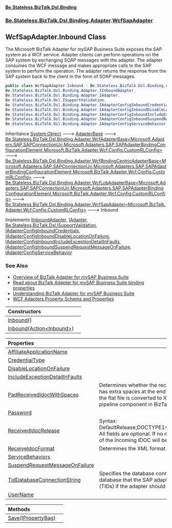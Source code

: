 #### [Be.Stateless.BizTalk.Dsl.Binding](README.md 'README')
### [Be.Stateless.BizTalk.Dsl.Binding.Adapter](Be.Stateless.BizTalk.Dsl.Binding.Adapter.md 'Be.Stateless.BizTalk.Dsl.Binding.Adapter').[WcfSapAdapter](WcfSapAdapter.md 'Be.Stateless.BizTalk.Dsl.Binding.Adapter.WcfSapAdapter')

## WcfSapAdapter.Inbound Class

The Microsoft BizTalk Adapter for mySAP Business Suite exposes the SAP system as a WCF service. Adapter
clients can perform operations on the SAP system by exchanging SOAP messages with the adapter. The adapter
consumes the WCF message and makes appropriate calls to the SAP system to perform the operation. The adapter
returns the response from the SAP system back to the client in the form of SOAP messages.

```csharp
public class WcfSapAdapter.Inbound : Be.Stateless.BizTalk.Dsl.Binding.Adapter.WcfSapAdapter<Microsoft.BizTalk.Adapter.Wcf.Config.CustomRLConfig>,
Be.Stateless.BizTalk.Dsl.Binding.Adapter.IInboundAdapter,
Be.Stateless.BizTalk.Dsl.Binding.Adapter.IAdapter,
Be.Stateless.BizTalk.Dsl.ISupportValidation,
Be.Stateless.BizTalk.Dsl.Binding.Adapter.IAdapterConfigInboundCredentials,
Be.Stateless.BizTalk.Dsl.Binding.Adapter.IAdapterConfigInboundDisableLocationOnFailure,
Be.Stateless.BizTalk.Dsl.Binding.Adapter.IAdapterConfigInboundIncludeExceptionDetailInFaults,
Be.Stateless.BizTalk.Dsl.Binding.Adapter.IAdapterConfigInboundSuspendRequestMessageOnFailure,
Be.Stateless.BizTalk.Dsl.Binding.Adapter.IAdapterConfigServiceBehavior
```

Inheritance [System.Object](https://docs.microsoft.com/en-us/dotnet/api/System.Object 'System.Object') &#129106; [AdapterBase](AdapterBase.md 'Be.Stateless.BizTalk.Dsl.Binding.Adapter.AdapterBase') &#129106; [Be.Stateless.BizTalk.Dsl.Binding.Adapter.WcfAdapterBase&lt;](WcfAdapterBase_TAddress,TBinding,TConfig_.md 'Be.Stateless.BizTalk.Dsl.Binding.Adapter.WcfAdapterBase<TAddress,TBinding,TConfig>')[Microsoft.Adapters.SAP.SAPConnectionUri](https://docs.microsoft.com/en-us/dotnet/api/Microsoft.Adapters.SAP.SAPConnectionUri 'Microsoft.Adapters.SAP.SAPConnectionUri')[,](WcfAdapterBase_TAddress,TBinding,TConfig_.md 'Be.Stateless.BizTalk.Dsl.Binding.Adapter.WcfAdapterBase<TAddress,TBinding,TConfig>')[Microsoft.Adapters.SAP.SAPAdapterBindingConfigurationElement](https://docs.microsoft.com/en-us/dotnet/api/Microsoft.Adapters.SAP.SAPAdapterBindingConfigurationElement 'Microsoft.Adapters.SAP.SAPAdapterBindingConfigurationElement')[,](WcfAdapterBase_TAddress,TBinding,TConfig_.md 'Be.Stateless.BizTalk.Dsl.Binding.Adapter.WcfAdapterBase<TAddress,TBinding,TConfig>')[Microsoft.BizTalk.Adapter.Wcf.Config.CustomRLConfig](https://docs.microsoft.com/en-us/dotnet/api/Microsoft.BizTalk.Adapter.Wcf.Config.CustomRLConfig 'Microsoft.BizTalk.Adapter.Wcf.Config.CustomRLConfig')[&gt;](WcfAdapterBase_TAddress,TBinding,TConfig_.md 'Be.Stateless.BizTalk.Dsl.Binding.Adapter.WcfAdapterBase<TAddress,TBinding,TConfig>') &#129106; [Be.Stateless.BizTalk.Dsl.Binding.Adapter.WcfBindingCentricAdapterBase&lt;](WcfBindingCentricAdapterBase_TAddress,TBinding,TConfig_.md 'Be.Stateless.BizTalk.Dsl.Binding.Adapter.WcfBindingCentricAdapterBase<TAddress,TBinding,TConfig>')[Microsoft.Adapters.SAP.SAPConnectionUri](https://docs.microsoft.com/en-us/dotnet/api/Microsoft.Adapters.SAP.SAPConnectionUri 'Microsoft.Adapters.SAP.SAPConnectionUri')[,](WcfBindingCentricAdapterBase_TAddress,TBinding,TConfig_.md 'Be.Stateless.BizTalk.Dsl.Binding.Adapter.WcfBindingCentricAdapterBase<TAddress,TBinding,TConfig>')[Microsoft.Adapters.SAP.SAPAdapterBindingConfigurationElement](https://docs.microsoft.com/en-us/dotnet/api/Microsoft.Adapters.SAP.SAPAdapterBindingConfigurationElement 'Microsoft.Adapters.SAP.SAPAdapterBindingConfigurationElement')[,](WcfBindingCentricAdapterBase_TAddress,TBinding,TConfig_.md 'Be.Stateless.BizTalk.Dsl.Binding.Adapter.WcfBindingCentricAdapterBase<TAddress,TBinding,TConfig>')[Microsoft.BizTalk.Adapter.Wcf.Config.CustomRLConfig](https://docs.microsoft.com/en-us/dotnet/api/Microsoft.BizTalk.Adapter.Wcf.Config.CustomRLConfig 'Microsoft.BizTalk.Adapter.Wcf.Config.CustomRLConfig')[&gt;](WcfBindingCentricAdapterBase_TAddress,TBinding,TConfig_.md 'Be.Stateless.BizTalk.Dsl.Binding.Adapter.WcfBindingCentricAdapterBase<TAddress,TBinding,TConfig>') &#129106; [Be.Stateless.BizTalk.Dsl.Binding.Adapter.WcfLobAdapterBase&lt;](WcfLobAdapterBase_TAddress,TBinding,TConfig_.md 'Be.Stateless.BizTalk.Dsl.Binding.Adapter.WcfLobAdapterBase<TAddress,TBinding,TConfig>')[Microsoft.Adapters.SAP.SAPConnectionUri](https://docs.microsoft.com/en-us/dotnet/api/Microsoft.Adapters.SAP.SAPConnectionUri 'Microsoft.Adapters.SAP.SAPConnectionUri')[,](WcfLobAdapterBase_TAddress,TBinding,TConfig_.md 'Be.Stateless.BizTalk.Dsl.Binding.Adapter.WcfLobAdapterBase<TAddress,TBinding,TConfig>')[Microsoft.Adapters.SAP.SAPAdapterBindingConfigurationElement](https://docs.microsoft.com/en-us/dotnet/api/Microsoft.Adapters.SAP.SAPAdapterBindingConfigurationElement 'Microsoft.Adapters.SAP.SAPAdapterBindingConfigurationElement')[,](WcfLobAdapterBase_TAddress,TBinding,TConfig_.md 'Be.Stateless.BizTalk.Dsl.Binding.Adapter.WcfLobAdapterBase<TAddress,TBinding,TConfig>')[Microsoft.BizTalk.Adapter.Wcf.Config.CustomRLConfig](https://docs.microsoft.com/en-us/dotnet/api/Microsoft.BizTalk.Adapter.Wcf.Config.CustomRLConfig 'Microsoft.BizTalk.Adapter.Wcf.Config.CustomRLConfig')[&gt;](WcfLobAdapterBase_TAddress,TBinding,TConfig_.md 'Be.Stateless.BizTalk.Dsl.Binding.Adapter.WcfLobAdapterBase<TAddress,TBinding,TConfig>') &#129106; [Be.Stateless.BizTalk.Dsl.Binding.Adapter.WcfSapAdapter&lt;](WcfSapAdapter_TConfig_.md 'Be.Stateless.BizTalk.Dsl.Binding.Adapter.WcfSapAdapter<TConfig>')[Microsoft.BizTalk.Adapter.Wcf.Config.CustomRLConfig](https://docs.microsoft.com/en-us/dotnet/api/Microsoft.BizTalk.Adapter.Wcf.Config.CustomRLConfig 'Microsoft.BizTalk.Adapter.Wcf.Config.CustomRLConfig')[&gt;](WcfSapAdapter_TConfig_.md 'Be.Stateless.BizTalk.Dsl.Binding.Adapter.WcfSapAdapter<TConfig>') &#129106; Inbound

Implements [IInboundAdapter](IInboundAdapter.md 'Be.Stateless.BizTalk.Dsl.Binding.Adapter.IInboundAdapter'), [IAdapter](IAdapter.md 'Be.Stateless.BizTalk.Dsl.Binding.Adapter.IAdapter'), [Be.Stateless.BizTalk.Dsl.ISupportValidation](https://docs.microsoft.com/en-us/dotnet/api/Be.Stateless.BizTalk.Dsl.ISupportValidation 'Be.Stateless.BizTalk.Dsl.ISupportValidation'), [IAdapterConfigInboundCredentials](IAdapterConfigInboundCredentials.md 'Be.Stateless.BizTalk.Dsl.Binding.Adapter.IAdapterConfigInboundCredentials'), [IAdapterConfigInboundDisableLocationOnFailure](IAdapterConfigInboundDisableLocationOnFailure.md 'Be.Stateless.BizTalk.Dsl.Binding.Adapter.IAdapterConfigInboundDisableLocationOnFailure'), [IAdapterConfigInboundIncludeExceptionDetailInFaults](IAdapterConfigInboundIncludeExceptionDetailInFaults.md 'Be.Stateless.BizTalk.Dsl.Binding.Adapter.IAdapterConfigInboundIncludeExceptionDetailInFaults'), [IAdapterConfigInboundSuspendRequestMessageOnFailure](IAdapterConfigInboundSuspendRequestMessageOnFailure.md 'Be.Stateless.BizTalk.Dsl.Binding.Adapter.IAdapterConfigInboundSuspendRequestMessageOnFailure'), [IAdapterConfigServiceBehavior](IAdapterConfigServiceBehavior.md 'Be.Stateless.BizTalk.Dsl.Binding.Adapter.IAdapterConfigServiceBehavior')

### See Also
- [Overview of BizTalk Adapter for mySAP Business Suite](https://docs.microsoft.com/en-us/biztalk/adapters-and-accelerators/adapter-sap/overview-of-the-sap-adapter 'https://docs.microsoft.com/en-us/biztalk/adapters-and-accelerators/adapter-sap/overview-of-the-sap-adapter')
- [Read about BizTalk Adapter for mySAP Business Suite binding properties](https://docs.microsoft.com/en-us/biztalk/adapters-and-accelerators/adapter-sap/read-about-biztalk-adapter-for-mysap-business-suite-binding-properties 'https://docs.microsoft.com/en-us/biztalk/adapters-and-accelerators/adapter-sap/read-about-biztalk-adapter-for-mysap-business-suite-binding-properties')
- [Understanding BizTalk Adapter for mySAP Business Suite](https://docs.microsoft.com/en-us/biztalk/adapters-and-accelerators/adapter-sap/understand-biztalk-adapter-for-mysap-business-suite 'https://docs.microsoft.com/en-us/biztalk/adapters-and-accelerators/adapter-sap/understand-biztalk-adapter-for-mysap-business-suite')
- [WCF Adapters Property Schema and Properties](https://docs.microsoft.com/en-us/biztalk/core/wcf-adapters-property-schema-and-properties 'https://docs.microsoft.com/en-us/biztalk/core/wcf-adapters-property-schema-and-properties')

| Constructors | |
| :--- | :--- |
| [Inbound()](WcfSapAdapter.Inbound.Inbound().md 'Be.Stateless.BizTalk.Dsl.Binding.Adapter.WcfSapAdapter.Inbound.Inbound()') | |
| [Inbound(Action&lt;Inbound&gt;)](WcfSapAdapter.Inbound.Inbound(Action_Inbound_).md 'Be.Stateless.BizTalk.Dsl.Binding.Adapter.WcfSapAdapter.Inbound.Inbound(System.Action<Be.Stateless.BizTalk.Dsl.Binding.Adapter.WcfSapAdapter.Inbound>)') | |

| Properties | |
| :--- | :--- |
| [AffiliateApplicationName](WcfSapAdapter.Inbound.AffiliateApplicationName.md 'Be.Stateless.BizTalk.Dsl.Binding.Adapter.WcfSapAdapter.Inbound.AffiliateApplicationName') | |
| [CredentialType](WcfSapAdapter.Inbound.CredentialType.md 'Be.Stateless.BizTalk.Dsl.Binding.Adapter.WcfSapAdapter.Inbound.CredentialType') | |
| [DisableLocationOnFailure](WcfSapAdapter.Inbound.DisableLocationOnFailure.md 'Be.Stateless.BizTalk.Dsl.Binding.Adapter.WcfSapAdapter.Inbound.DisableLocationOnFailure') | |
| [IncludeExceptionDetailInFaults](WcfSapAdapter.Inbound.IncludeExceptionDetailInFaults.md 'Be.Stateless.BizTalk.Dsl.Binding.Adapter.WcfSapAdapter.Inbound.IncludeExceptionDetailInFaults') | |
| [PadReceivedIdocWithSpaces](WcfSapAdapter.Inbound.PadReceivedIdocWithSpaces.md 'Be.Stateless.BizTalk.Dsl.Binding.Adapter.WcfSapAdapter.Inbound.PadReceivedIdocWithSpaces') | Determines whether the received IDoc, when in flat file format, has extra spaces at the end of each segment. This is required if the flat file is converted to XML using the Flat File Parser pipeline component in BizTalk. |
| [Password](WcfSapAdapter.Inbound.Password.md 'Be.Stateless.BizTalk.Dsl.Binding.Adapter.WcfSapAdapter.Inbound.Password') | |
| [ReceivedIdocRelease](WcfSapAdapter.Inbound.ReceivedIdocRelease.md 'Be.Stateless.BizTalk.Dsl.Binding.Adapter.WcfSapAdapter.Inbound.ReceivedIdocRelease') | Syntax: DefaultRelease;DOCTYPE1=DOCREL1;DOCTYPE2=DOCREL2... All fields are optional. If no matching release is found, DOCREL of the incoming IDOC will be used. |
| [ReceiveIdocFormat](WcfSapAdapter.Inbound.ReceiveIdocFormat.md 'Be.Stateless.BizTalk.Dsl.Binding.Adapter.WcfSapAdapter.Inbound.ReceiveIdocFormat') | Determines the XML format of the incoming (from SAP) IDoc |
| [ServiceBehaviors](WcfSapAdapter.Inbound.ServiceBehaviors.md 'Be.Stateless.BizTalk.Dsl.Binding.Adapter.WcfSapAdapter.Inbound.ServiceBehaviors') | |
| [SuspendRequestMessageOnFailure](WcfSapAdapter.Inbound.SuspendRequestMessageOnFailure.md 'Be.Stateless.BizTalk.Dsl.Binding.Adapter.WcfSapAdapter.Inbound.SuspendRequestMessageOnFailure') | |
| [TidDatabaseConnectionString](WcfSapAdapter.Inbound.TidDatabaseConnectionString.md 'Be.Stateless.BizTalk.Dsl.Binding.Adapter.WcfSapAdapter.Inbound.TidDatabaseConnectionString') | Specifies the database connection string for the SQL Server database that the SAP adapter uses to store Transaction Ids (TIDs) if the adapter should operate in TRFC server mode. |
| [UserName](WcfSapAdapter.Inbound.UserName.md 'Be.Stateless.BizTalk.Dsl.Binding.Adapter.WcfSapAdapter.Inbound.UserName') | |

| Methods | |
| :--- | :--- |
| [Save(IPropertyBag)](WcfSapAdapter.Inbound.Save(IPropertyBag).md 'Be.Stateless.BizTalk.Dsl.Binding.Adapter.WcfSapAdapter.Inbound.Save(Microsoft.BizTalk.Component.Interop.IPropertyBag)') | |
